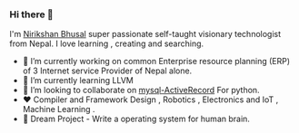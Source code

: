 ### Hi there 👋

   I'm [Nirikshan Bhusal](https://www.nirikshan.com.np/) super passionate self-taught visionary technologist from Nepal. I love learning , creating and searching.


- 🔭 I’m currently working on common Enterprise resource planning (ERP)  of 3 Internet service Provider of Nepal alone.
- 🌱 I’m currently learning LLVM 
- 👯 I’m looking to collaborate on [mysql-ActiveRecord](https://github.com/nirikshan/mysql-ActiveRecord.py) For python.
- ❤️  Compiler and Framework Design , Robotics , Electronics and IoT , Machine Learning .
- 🚀 Dream Project - Write a operating system for human brain. 
